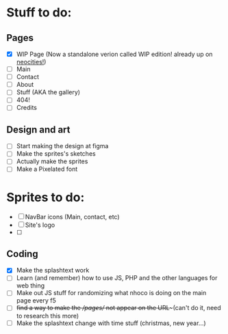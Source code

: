 # Stuff to do:

## Pages
- [x] WIP Page (Now a standalone verion called WIP edition! already up on [neocities!](https://nhoque.neocities.org))
- [ ] Main 
- [ ] Contact 
- [ ] About
- [ ] Stuff (AKA the gallery)
- [ ] 404!
- [ ] Credits

## Design and art
- [ ] Start making the design at figma
- [ ] Make the sprites's sketches
- [ ] Actually make the sprites
- [ ] Make a Pixelated font 

# Sprites to do:
 - [ ] NavBar icons (Main, contact, etc)
 - [ ] Site's logo
 - [ ] 
## Coding
- [x] Make the splashtext work
- [ ] Learn (and remember) how to use JS, PHP and the other languages for web thing
- [ ] Make out JS stuff for randomizing what nhoco is doing on the main page every f5
- [ ] ~~find a way to make the */pages/* not appear on the URL~~~(can't do it, need to research this more)
- [ ] Make the splashtext change with time stuff (christmas, new year...)